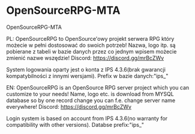 # OpenSourceRPG-MTA
 OpenSourceRPG-MTA
 
PL:
OpenSourceRPG to OpenSource'owy projekt serwera RPG który możecie w pełni dostosować do swoich potrzeb!
Nazwa, logo itp. są pobierane z tabeli w bazie danych przez co jednym wpisem możecie zmienić nazwe wszędzie!
Discord: https://discord.gg/mrBcZWv

System logowania oparty jest o konta z IPS 4.3.6(brak gwarancji kompatybilności z innymi wersjami). Prefix w bazie danych:"ips_"

EN:
OpenSourceRPG is an OpenSource RPG server project which you can customize to your needs!
Name, logo etc. is download from MYSQL database so by one record change you can f.e. change server name everywhere!
Discord: https://discord.gg/mrBcZWv

Login system is based on account from IPS 4.3.6(no warranty for compatibility with other versions). Databse prefix:"ips_"
